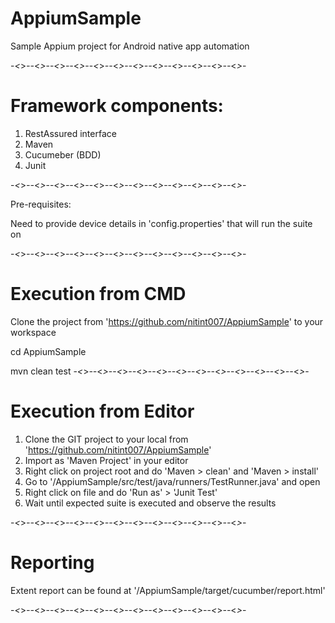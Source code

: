 # AppiumSample

Sample Appium project for Android native app automation

-*<*>*--*<*>*--*<*>*--*<*>*--*<*>*--*<*>*--*<*>*--*<*>*--*<*>*--*<*>*--*<*>*--*<*>*-

# Framework components:

1. RestAssured interface
2. Maven
2. Cucumeber (BDD)
3. Junit

-*<*>*--*<*>*--*<*>*--*<*>*--*<*>*--*<*>*--*<*>*--*<*>*--*<*>*--*<*>*--*<*>*--*<*>*-

Pre-requisites:

Need to provide device details in 'config.properties' that will run the suite on

-*<*>*--*<*>*--*<*>*--*<*>*--*<*>*--*<*>*--*<*>*--*<*>*--*<*>*--*<*>*--*<*>*--*<*>*-

# Execution from CMD

Clone the project from 'https://github.com/nitint007/AppiumSample' to your workspace

cd AppiumSample

mvn clean test
-*<*>*--*<*>*--*<*>*--*<*>*--*<*>*--*<*>*--*<*>*--*<*>*--*<*>*--*<*>*--*<*>*--*<*>*-

# Execution from Editor

1. Clone the GIT project to your local from 'https://github.com/nitint007/AppiumSample'
2. Import as 'Maven Project' in your editor
3. Right click on project root and do 'Maven > clean' and 'Maven > install'
4. Go to '/AppiumSample/src/test/java/runners/TestRunner.java' and open
5. Right click on file and do 'Run as' > 'Junit Test'
6. Wait until expected suite is executed and observe the results

-*<*>*--*<*>*--*<*>*--*<*>*--*<*>*--*<*>*--*<*>*--*<*>*--*<*>*--*<*>*--*<*>*--*<*>*-

# Reporting

Extent report can be found at '/AppiumSample/target/cucumber/report.html'

-*<*>*--*<*>*--*<*>*--*<*>*--*<*>*--*<*>*--*<*>*--*<*>*--*<*>*--*<*>*--*<*>*--*<*>*-
